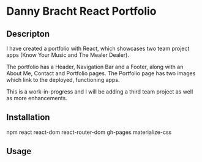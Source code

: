 # Danny Bracht React Portfolio

## Descripton

I have created a portfolio with React, which showcases two team 
project apps (Know Your Music and The Mealer Dealer).

The portfolio has a Header, Navigation Bar and a Footer,
along with an About Me, Contact and Portfolio pages. The
Portfolio page has two images which link to the deployed,
functioning apps.

This is a work-in-progress and I will be adding a third
team  project as well as more enhancements.

## Installation

npm
react
react-dom
react-router-dom
gh-pages
materialize-css

## Usage



